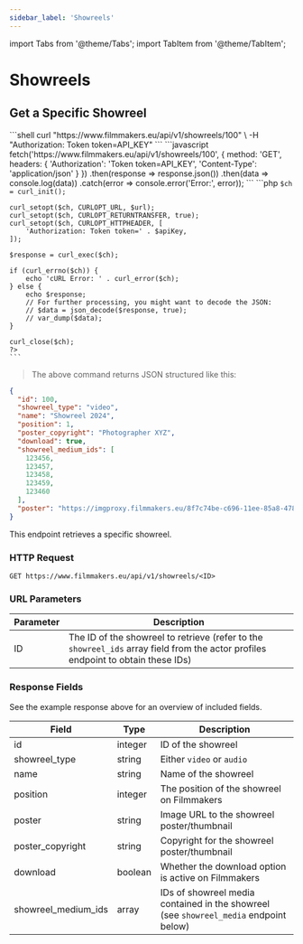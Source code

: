 ```yaml
---
sidebar_label: 'Showreels'
---
```


import Tabs from '@theme/Tabs';
import TabItem from '@theme/TabItem';

# Showreels

## Get a Specific Showreel

<Tabs groupId="api-examples">
  <TabItem value="curl" label="cURL" default>
    ```shell
    curl "https://www.filmmakers.eu/api/v1/showreels/100" \
      -H "Authorization: Token token=API_KEY"
    ```
  </TabItem>
  <TabItem value="javascript" label="JavaScript (Fetch)">
    ```javascript
    fetch('https://www.filmmakers.eu/api/v1/showreels/100', {
      method: 'GET',
      headers: {
        'Authorization': 'Token token=API_KEY',
        'Content-Type': 'application/json'
      }
    })
    .then(response => response.json())
    .then(data => console.log(data))
    .catch(error => console.error('Error:', error));
    ```
  </TabItem>
  <TabItem value="php" label="PHP (cURL)">
    ```php
    <?php
    $showreelId = 100; // Replace with the actual showreel ID
    $apiKey = 'API_KEY'; // Replace with your actual API key
    $url = "https://www.filmmakers.eu/api/v1/showreels/" . $showreelId;

    $ch = curl_init();

    curl_setopt($ch, CURLOPT_URL, $url);
    curl_setopt($ch, CURLOPT_RETURNTRANSFER, true);
    curl_setopt($ch, CURLOPT_HTTPHEADER, [
        'Authorization: Token token=' . $apiKey,
    ]);

    $response = curl_exec($ch);

    if (curl_errno($ch)) {
        echo 'cURL Error: ' . curl_error($ch);
    } else {
        echo $response;
        // For further processing, you might want to decode the JSON:
        // $data = json_decode($response, true);
        // var_dump($data);
    }

    curl_close($ch);
    ?>
    ```
  </TabItem>
</Tabs>

> The above command returns JSON structured like this:

```json
{
  "id": 100,
  "showreel_type": "video",
  "name": "Showreel 2024",
  "position": 1,
  "poster_copyright": "Photographer XYZ",
  "download": true,
  "showreel_medium_ids": [
    123456,
    123457,
    123458,
    123459,
    123460
  ],
  "poster": "https://imgproxy.filmmakers.eu/8f7c74be-c696-11ee-85a8-4781e0bae8b1.jpg"
}
```

This endpoint retrieves a specific showreel.

### HTTP Request

`GET https://www.filmmakers.eu/api/v1/showreels/<ID>`

### URL Parameters

Parameter | Description
--------- | -----------
ID | The ID of the showreel to retrieve (refer to the `showreel_ids` array field from the actor profiles endpoint to obtain these IDs)

### Response Fields

See the example response above for an overview of included fields.

Field | Type | Description
--------- | ------- | -----------
id | integer | ID of the showreel
showreel_type | string | Either `video` or `audio`
name | string | Name of the showreel
position | integer | The position of the showreel on Filmmakers
poster | string | Image URL to the showreel poster/thumbnail
poster_copyright | string | Copyright for the showreel poster/thumbnail
download | boolean | Whether the download option is active on Filmmakers
showreel_medium_ids | array | IDs of showreel media contained in the showreel (see `showreel_media` endpoint below)
